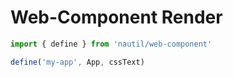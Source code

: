 # Web-Component Render

```js
import { define } from 'nautil/web-component'

define('my-app', App, cssText)
```
